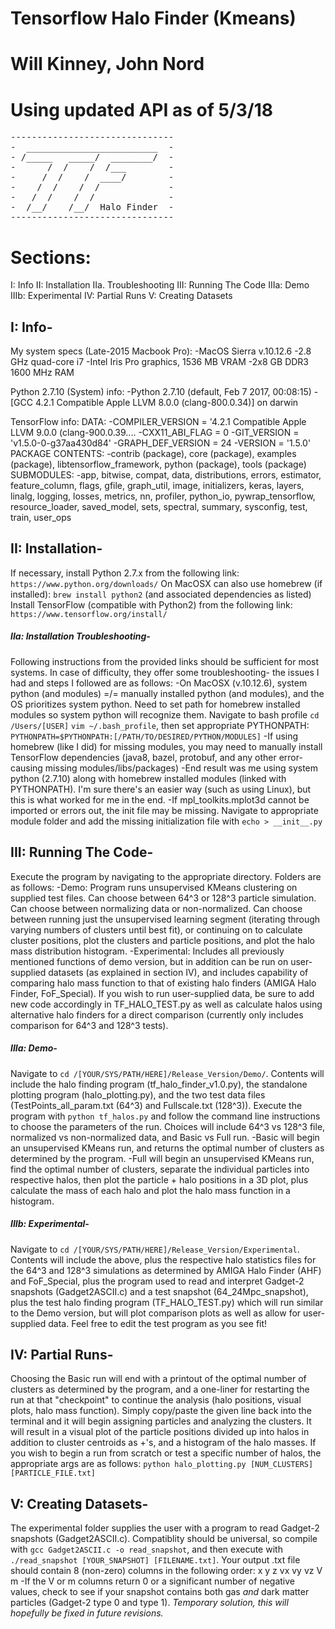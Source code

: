 #                   Tensorflow Halo Finder (Kmeans)		      #
#                     Will Kinney, John Nord                          #
#                   Using updated API as of 5/3/18    	              #
<pre>
-------------------------------
-  _________________________  -
- /_____   _____/  ________/  -
-      /  /    /  /___        -
-     /  /    /  ____/        -
-    /  /    /  /             -
-   /  /    /  /              -
-  /__/    /__/  Halo Finder  -
-------------------------------
</pre>

# Sections: #

I: 		Info
II: 		Installation
IIa.	 	Troubleshooting
III: 		Running The Code
IIIa:	 	Demo
IIIb:	 	Experimental
IV:		Partial Runs
V: 		Creating Datasets




## I: Info- ##
My system specs (Late-2015 Macbook Pro):
	-MacOS Sierra v.10.12.6
	-2.8 GHz quad-core i7
	-Intel Iris Pro graphics, 1536 MB VRAM
	-2x8 GB DDR3 1600 MHz RAM

Python 2.7.10 (System) info:
	-Python 2.7.10 (default, Feb  7 2017, 00:08:15) 
	-[GCC 4.2.1 Compatible Apple LLVM 8.0.0 (clang-800.0.34)] on darwin

TensorFlow info:
	DATA:
		-COMPILER_VERSION = '4.2.1 Compatible Apple LLVM 9.0.0 (clang-900.0.39....
		-CXX11_ABI_FLAG = 0
    		-GIT_VERSION = 'v1.5.0-0-g37aa430d84'
    		-GRAPH_DEF_VERSION = 24
    		-VERSION = '1.5.0'
    	PACKAGE CONTENTS:
    		-contrib (package), core (package), examples (package), libtensorflow_framework, python (package), tools (package)
    	SUBMODULES:
    		-app, bitwise, compat, data, distributions, errors, estimator, feature_column, flags, gfile, graph_util, image, initializers, keras, layers, linalg, logging, losses, metrics, nn, profiler, python_io, pywrap_tensorflow, resource_loader, saved_model, sets, spectral, summary, sysconfig, test, train, user_ops



## II: Installation- ##
If necessary, install Python 2.7.x from the following link:
	`https://www.python.org/downloads/`
On MacOSX can also use homebrew (if installed):
	`brew install python2` (and associated dependencies as listed)
Install TensorFlow (compatible with Python2) from the following link:
	`https://www.tensorflow.org/install/`

##### IIa: Installation Troubleshooting- #####
Following instructions from the provided links should be sufficient for most systems. In case of difficulty, they offer some troubleshooting- the issues I had and steps I followed are as follows:
		-On MacOSX (v.10.12.6), system python (and modules) =/= manually installed python (and modules), and the OS prioritizes system python. Need to set path for homebrew installed modules so system python will recognize them. Navigate to bash profile `cd /Users/[USER]` `vim ~/.bash_profile`, then set appropriate PYTHONPATH: `PYTHONPATH=$PYTHONPATH:[/PATH/TO/DESIRED/PYTHON/MODULES]`
		-If using homebrew (like I did) for missing modules, you may need to manually install TensorFlow dependencies (java8, bazel, protobuf, and any other error-causing missing modules/libs/packages)
		-End result was me using system python (2.7.10) along with homebrew installed modules (linked with PYTHONPATH). I'm sure there's an easier way (such as using Linux), but this is what worked for me in the end.
		-If mpl_toolkits.mplot3d cannot be imported or errors out, the init file may be missing. Navigate to appropriate module folder and add the missing initialization file with `echo > __init__.py`



## III: Running The Code- ##
Execute the program by navigating to the appropriate directory. Folders are as follows:
	-Demo:
		Program runs unsupervised KMeans clustering on supplied test files. Can choose between 64^3 or 128^3 particle simulation. Can choose between normalizing data or non-normalized. Can choose between running just the unsupervised learning segment (iterating through varying numbers of clusters until best fit), or continuing on to calculate cluster positions, plot the clusters and particle positions, and plot the halo mass distribution histogram.
	-Experimental:
		Includes all previously mentioned functions of demo version, but in addition can be run on user-supplied datasets (as explained in section IV), and includes capability of comparing halo mass function to that of existing halo finders (AMIGA Halo Finder, FoF_Special). If you wish to run user-supplied data, be sure to add new code accordingly in TF_HALO_TEST.py as well as calculate halos using alternative halo finders for a direct comparison (currently only includes comparison for 64^3 and 128^3 tests).

##### IIIa: Demo- #####
Navigate to `cd /[YOUR/SYS/PATH/HERE]/Release_Version/Demo/`. Contents will include the halo finding program (tf_halo_finder_v1.0.py), the standalone plotting program (halo_plotting.py), and the two test data files (TestPoints_all_param.txt (64^3) and Fullscale.txt (128^3)). Execute the program with `python tf_halos.py` and follow the command line instructions to choose the parameters of the run. Choices will include 64^3 vs 128^3 file, normalized vs non-normalized data, and Basic vs Full run.
	-Basic will begin an unsupervised KMeans run, and returns the optimal number of clusters as determined by the program.
	-Full will begin an unsupervised KMeans run, find the optimal number of clusters, separate the individual particles into respective halos, then plot the particle + halo positions in a 3D plot, plus calculate the mass of each halo and plot the halo mass function in a histogram.

##### IIIb: Experimental- #####
Navigate to `cd /[YOUR/SYS/PATH/HERE]/Release_Version/Experimental`. Contents will include the above, plus the respective halo statistics files for the 64^3 and 128^3 simulations as determined by AMIGA Halo Finder (AHF) and FoF_Special, plus the program used to read and interpret Gadget-2 snapshots (Gadget2ASCII.c) and a test snapshot (64_24Mpc_snapshot), plus the test halo finding program (TF_HALO_TEST.py) which will run similar to the Demo version, but will plot comparison plots as well as allow for user-supplied data. Feel free to edit the test program as you see fit!



## IV: Partial Runs- ##
Choosing the Basic run will end with a printout of the optimal number of clusters as determined by the program, and a one-liner for restarting the run at that "checkpoint" to continue the analysis (halo positions, visual plots, halo mass function). Simply copy/paste the given line back into the terminal and it will begin assigning particles and analyzing the clusters. It will result in a visual plot of the particle positions divided up into halos in addition to cluster centroids as +'s, and a histogram of the halo masses.
If you wish to begin a run from scratch or test a specific number of halos, the appropriate args are as follows:
	`python halo_plotting.py [NUM_CLUSTERS] [PARTICLE_FILE.txt]`



## V: Creating Datasets- ##
The experimental folder supplies the user with a program to read Gadget-2 snapshots (Gadget2ASCII.c). Compatiblity should be universal, so compile with `gcc Gadget2ASCII.c -o read_snapshot`, and then execute with `./read_snapshot [YOUR_SNAPSHOT] [FILENAME.txt]`. Your output .txt file should contain 8 (non-zero) columns in the following order:
			x	y	z	vx	vy	vz	V	m
	-If the V or m columns return 0 or a significant number of negative values, check to see if your snapshot contains both gas *and* dark matter particles (Gadget-2 type 0 and type 1). *Temporary solution, this will hopefully be fixed in future revisions.*





